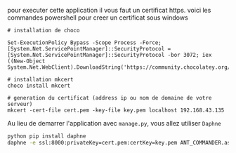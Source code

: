 pour executer cette application il vous faut un certificat https.
voici les commandes powershell pour creer un certificat sous windows

```shell
# installation de choco

Set-ExecutionPolicy Bypass -Scope Process -Force; [System.Net.ServicePointManager]::SecurityProtocol = [System.Net.ServicePointManager]::SecurityProtocol -bor 3072; iex ((New-Object System.Net.WebClient).DownloadString('https://community.chocolatey.org/install.ps1'))

# installation mkcert
choco install mkcert

# generation du certificat (address ip ou nom de domaine de votre serveur)
mkcert -cert-file cert.pem -key-file key.pem localhost 192.168.43.135
```

Au lieu de demarrer l'application avec ```manage.py```, vous allez utiliser ```Daphne```

```bash
python pip install daphne
daphne -e ssl:8000:privateKey=cert.pem:certKey=key.pem ANT_COMMANDER.asgi:application
```
